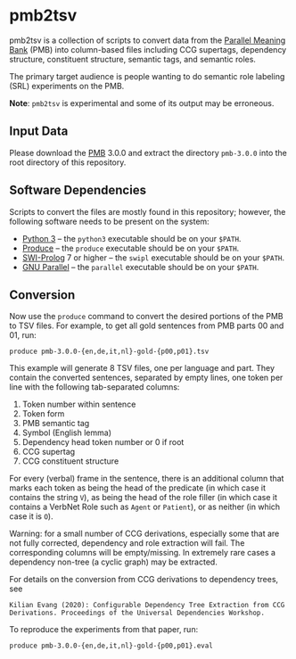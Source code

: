 pmb2tsv
=======

pmb2tsv is a collection of scripts to convert data from the [Parallel Meaning
Bank](https://pmb.let.rug.nl) (PMB) into column-based files including CCG
supertags, dependency structure, constituent structure, semantic tags, and
semantic roles.

The primary target audience is people wanting to do semantic role labeling
(SRL) experiments on the PMB.

**Note**: `pmb2tsv` is experimental and some of its output may be erroneous.

Input Data
----------

Please download the [PMB](https://pmb.let.rug.nl) 3.0.0 and extract the
directory `pmb-3.0.0` into the root directory of this repository.

Software Dependencies
---------------------

Scripts to convert the files are mostly found in this repository; however, the
following software needs to be present on the system:

* [Python 3](https://www.python.org) – the `python3` executable should be on
  your `$PATH`.
* [Produce](https://github.com/texttheater/produce) – the `produce` executable
  should be on your `$PATH`.
* [SWI-Prolog](https://www.swi-prolog.org) 7 or higher – the `swipl` executable
  should be on your `$PATH`.
* [GNU Parallel](https://www.gnu.org/software/parallel/) – the `parallel`
  executable should be on your `$PATH`.

Conversion
----------

Now use the `produce` command to convert the desired portions of the PMB to TSV
files. For example, to get all gold sentences from PMB parts 00 and 01, run:

    produce pmb-3.0.0-{en,de,it,nl}-gold-{p00,p01}.tsv

This example will generate 8 TSV files, one per language and part. They contain
the converted sentences, separated by empty lines, one token per line with the
following tab-separated columns:

1. Token number within sentence
2. Token form
3. PMB semantic tag
4. Symbol (English lemma)
5. Dependency head token number or 0 if root
6. CCG supertag
7. CCG constituent structure

For every (verbal) frame in the sentence, there is an additional column that
marks each token as being the head of the predicate (in which case it contains
the string `V`), as being the head of the role filler (in which case it
contains a VerbNet Role such as `Agent` or `Patient`), or as neither (in which
case it is `O`).

Warning: for a small number of CCG derivations, especially some that are not
fully corrected, dependency and role extraction will fail. The corresponding
columns will be empty/missing. In extremely rare cases a dependency non-tree (a
cyclic graph) may be extracted.

For details on the conversion from CCG derivations to dependency trees, see

    Kilian Evang (2020): Configurable Dependency Tree Extraction from CCG
    Derivations. Proceedings of the Universal Dependencies Workshop.

To reproduce the experiments from that paper, run:

    produce pmb-3.0.0-{en,de,it,nl}-gold-{p00,p01}.eval
